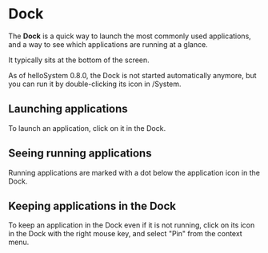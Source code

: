 # Dock

The __Dock__ is a quick way to launch the most commonly used applications, and a way to see which applications are running at a glance.

It typically sits at the bottom of the screen.

As of helloSystem 0.8.0, the Dock is not started automatically anymore, but you can run it by double-clicking its icon in /System.

## Launching applications

To launch an application, click on it in the Dock.

## Seeing running applications

Running applications are marked with a dot below the application icon in the Dock.

## Keeping applications in the Dock

To keep an application in the Dock even if it is not running, click on its icon in the Dock with the right mouse key, and select "Pin" from the context menu.
